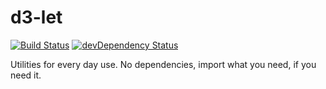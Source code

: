 # d3-let

[![Build Status](https://travis-ci.org/quantmind/d3-let.svg?branch=master)](https://travis-ci.org/quantmind/d3-let)
[![devDependency Status](https://david-dm.org/quantmind/d3-let/dev-status.svg)](https://david-dm.org/quantmind/d3-let#info=devDependencies)

Utilities for every day use. No dependencies, import what you need, if you need it.
